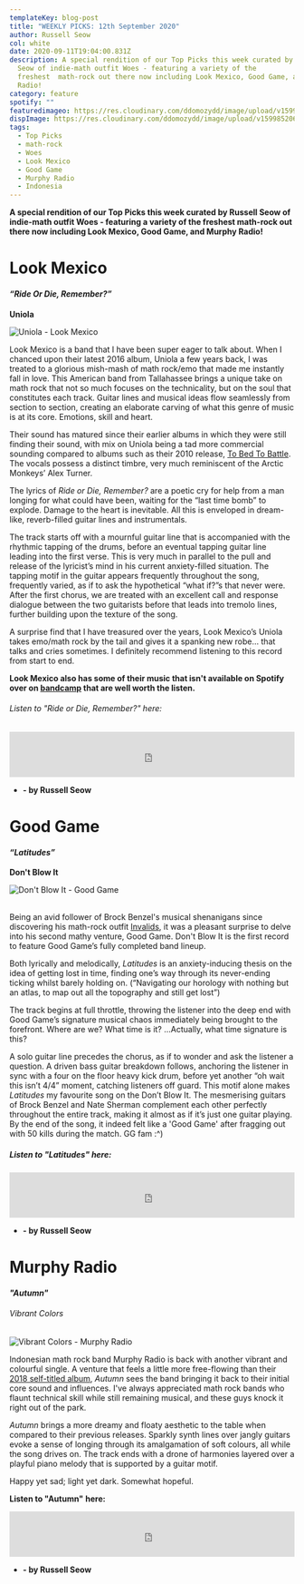 ```yaml
---
templateKey: blog-post
title: "WEEKLY PICKS: 12th September 2020"
author: Russell Seow
col: white
date: 2020-09-11T19:04:00.831Z
description: A special rendition of our Top Picks this week curated by Russell
  Seow of indie-math outfit Woes - featuring a variety of the
  freshest  math-rock out there now including Look Mexico, Good Game, and Murphy
  Radio!
category: feature
spotify: ""
featuredimageo: https://res.cloudinary.com/ddomozydd/image/upload/v1599852056/banner12sept_s06np8.jpg
dispImage: https://res.cloudinary.com/ddomozydd/image/upload/v1599852066/card12sept_oqehip.jpg
tags:
  - Top Picks
  - math-rock
  - Woes
  - Look Mexico
  - Good Game
  - Murphy Radio
  - Indonesia
---
```

**A special rendition of our Top Picks this week curated by Russell Seow of indie-math outfit Woes - featuring a variety of the freshest  math-rock out there now including Look Mexico, Good Game, and Murphy Radio!**

# Look Mexico

#### ***“Ride Or Die, Remember?”***

**Uniola**

![Uniola - Look Mexico](https://res.cloudinary.com/ddomozydd/image/upload/c_scale,w_600/v1599850882/Uniola800_cku038.jpg "Uniola - Look Mexico")

Look Mexico is a band that I have been super eager to talk about. When I chanced upon their latest 2016 album, Uniola a few years back, I was treated to a glorious mish-mash of math rock/emo that made me instantly fall in love. This American band from Tallahassee brings a unique take on math rock that not so much focuses on the technicality, but on the soul that constitutes each track. Guitar lines and musical ideas flow seamlessly from section to section, creating an elaborate carving of what this genre of music is at its core. Emotions, skill and heart.

Their sound has matured since their earlier albums in which they were still finding their sound, with mix on Uniola being a tad more commercial sounding compared to albums such as their 2010 release, [To Bed To Battle](https://open.spotify.com/album/3IxI62HxsEewtjR9vg4nkd?si=4XES-jetRmyPb18N3PmskA). The vocals possess a distinct timbre, very much reminiscent of the Arctic Monkeys’ Alex Turner.

The lyrics of *Ride or Die, Remember?* are a poetic cry for help from a man longing for what could have been, waiting for the “last time bomb” to explode. Damage to the heart is inevitable. All this is enveloped in dream-like, reverb-filled guitar lines and instrumentals.

The track starts off with a mournful guitar line that is accompanied with the rhythmic tapping of the drums, before an eventual tapping guitar line leading into the first verse. This is very much in parallel to the pull and release of the lyricist’s mind in his current anxiety-filled situation. The tapping motif in the guitar appears frequently throughout the song, frequently varied, as if to ask the hypothetical “what if?”s that never were. After the first chorus, we are treated with an excellent call and response dialogue between the two guitarists before that leads into tremolo lines, further building upon the texture of the song.

A surprise find that I have treasured over the years, Look Mexico’s Uniola takes emo/math rock by the tail and gives it a spanking new robe… that talks and cries sometimes. I definitely recommend listening to this record from start to end.

**Look Mexico also has some of their music that isn't available on Spotify over on [bandcamp](https://lookmexico.bandcamp.com/) that are well worth the listen.**

###### Listen to "Ride or Die, Remember?" here:

<iframe src="https://open.spotify.com/embed/track/6KFLWyTGx94qYCWQZkvCut" width="100%" height="80" frameborder="0" allowtransparency="true" allow="encrypted-media"></iframe>

* **\- by Russell Seow**

# Good Game

#### ***“Latitudes”***

**Don't Blow It**

![Don't Blow It - Good Game](https://res.cloudinary.com/ddomozydd/image/upload/c_scale,w_600/v1599850883/Don_tBlowIt800_apzyue.jpg "Don't Blow It - Good Game")

\
Being an avid follower of Brock Benzel's musical shenanigans since discovering his math-rock outfit [Invalids](https://open.spotify.com/album/69QLTvEKytlcT14SgUBVD0?si=-GYJT0xkTlyKVWmkKnMC6g), it was a pleasant surprise to delve into his second mathy venture, Good Game. Don't Blow It is the first record to feature Good Game’s fully completed band lineup.

Both lyrically and melodically, *Latitudes* is an anxiety-inducing thesis on the idea of getting lost in time, finding one’s way through its never-ending ticking whilst barely holding on. (“Navigating our horology with nothing but an atlas, to map out all the topography and still get lost”)

The track begins at full throttle, throwing the listener into the deep end with Good Game’s signature musical chaos immediately being brought to the forefront. Where are we? What time is it? ...Actually, what time signature is this?

A solo guitar line precedes the chorus, as if to wonder and ask the listener a question. A driven bass guitar breakdown follows, anchoring the listener in sync with a four on the floor heavy kick drum, before yet another “oh wait this isn’t 4/4” moment, catching listeners off guard. This motif alone makes *Latitudes* my favourite song on the Don’t Blow It. The mesmerising guitars of Brock Benzel and Nate Sherman complement each other perfectly throughout the entire track, making it almost as if it’s just one guitar playing. By the end of the song, it indeed felt like a 'Good Game' after fragging out with 50 kills during the match. GG fam :^)

##### Listen to "Latitudes" [](https://open.spotify.com/track/2bJbOWTa5tT9s3AiWHYVLc?si=Q__PuBVRSreKiv5wfj8PLA)here:

<iframe src="https://open.spotify.com/embed/track/5R93CZUhlj8VawxZBT3SJg" width="100%" height="80" frameborder="0" allowtransparency="true" allow="encrypted-media"></iframe>

* **\- by Russell Seow**

# Murphy Radio

#### ***"Autumn"***

###### Vibrant Colors

![Vibrant Colors - Murphy Radio](https://res.cloudinary.com/ddomozydd/image/upload/v1599850886/VibrantColors800_hxei3i.jpg "Vibrant Colors - Murphy Radio")

Indonesian math rock band Murphy Radio is back with another vibrant and colourful single. A venture that feels a little more free-flowing than their [2018 self-titled album](https://open.spotify.com/album/3EMCRsGv2MJT4PajjM96uS?si=4v0xRVw2Rh69REPVAOBMWA), *Autumn* sees the band bringing it back to their initial core sound and influences. I've always appreciated math rock bands who flaunt technical skill while still remaining musical, and these guys knock it right out of the park.

*Autumn* brings a more dreamy and floaty aesthetic to the table when compared to their previous releases. Sparkly synth lines over jangly guitars evoke a sense of longing through its amalgamation of soft colours, all while the song drives on. The track ends with a drone of harmonies layered over a playful piano melody that is supported by a guitar motif.

Happy yet sad; light yet dark. Somewhat hopeful.

**Listen to "Autumn"**[](https://open.spotify.com/track/2bJbOWTa5tT9s3AiWHYVLc?si=Q__PuBVRSreKiv5wfj8PLA)[](https://open.spotify.com/track/6mvnlHczAMdRctsgfbA4tY?si=M_-wVvb9Smu_mg3kD6ntrQ) **here:**

<iframe src="https://open.spotify.com/embed/track/4N0gzb9Bn3vnLKNaoXlrd3" width="100%" height="80" frameborder="0" allowtransparency="true" allow="encrypted-media"></iframe>

* **\- by Russell Seow**